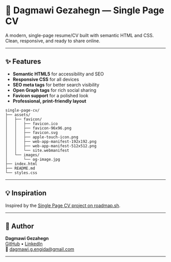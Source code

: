 # 📝 Dagmawi Gezahegn — Single Page CV

A modern, single-page resume/CV built with semantic HTML and CSS. Clean, responsive, and ready to share online.

---

## ✨ Features

- **Semantic HTML5** for accessibility and SEO
- **Responsive CSS** for all devices
- **SEO meta tags** for better search visibility
- **Open Graph tags** for rich social sharing
- **Favicon support** for a polished look
- **Professional, print-friendly layout**


```
single-page-cv/
├── assets/
│   ├── favicon/
│   │   ├── favicon.ico
│   │   ├── favicon-96x96.png
│   │   ├── favicon.svg
│   │   ├── apple-touch-icon.png
│   │   ├── web-app-manifest-192x192.png
│   │   ├── web-app-manifest-512x512.png
│   │   └── site.webmanifest
│   └── images/
│       └── og-image.jpg
├── index.html
├── README.md
└── styles.css
```
---


## 💡 Inspiration

Inspired by the [Single Page CV project on roadmap.sh](https://roadmap.sh/projects/single-page-cv).

---


## 👤 Author

**Dagmawi Gezahegn**  
[GitHub](https://github.com/dagmawigezahegn) • [LinkedIn](https://linkedin.com/in/dagmawi-g-engida)  
📧 dagmawi.g.engida@gmail.com

---